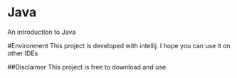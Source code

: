 # Java
An introduction to Java

#Environment
This project is developed with intellij. I hope you can use it on other IDEs

##Disclaimer
This project is free to download and use. 
